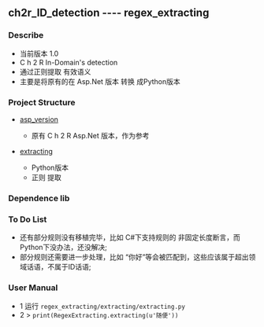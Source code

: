 ## ch2r_ID_detection  ---- regex_extracting
### Describe
- 当前版本 1.0 
- C h 2 R In-Domain's detection 
- 通过正则提取 有效语义
- 主要是将原有的在 Asp.Net 版本 转换 成Python版本

### Project Structure
- [asp_version](https://github.com/JDwangmo/ch2r_ID_detection/tree/master/regex_extracting/asp_version)
    - 原有 C h 2 R Asp.Net 版本，作为参考

- [extracting](https://github.com/JDwangmo/ch2r_ID_detection/tree/master/regex_extracting/extracting)
    - Python版本
    - 正则 提取
    
### Dependence lib

### To Do List
- 还有部分规则没有移植完毕，比如 C#下支持规则的 非固定长度断言，而Python下没办法，还没解决;
- 部分规则还需要进一步处理，比如 “你好”等会被匹配到，这些应该属于超出领域话语，不属于ID话语;

### User Manual
- 1 运行 `regex_extracting/extracting/extracting.py`
- 2 > `print(RegexExtracting.extracting(u'随便'))`
